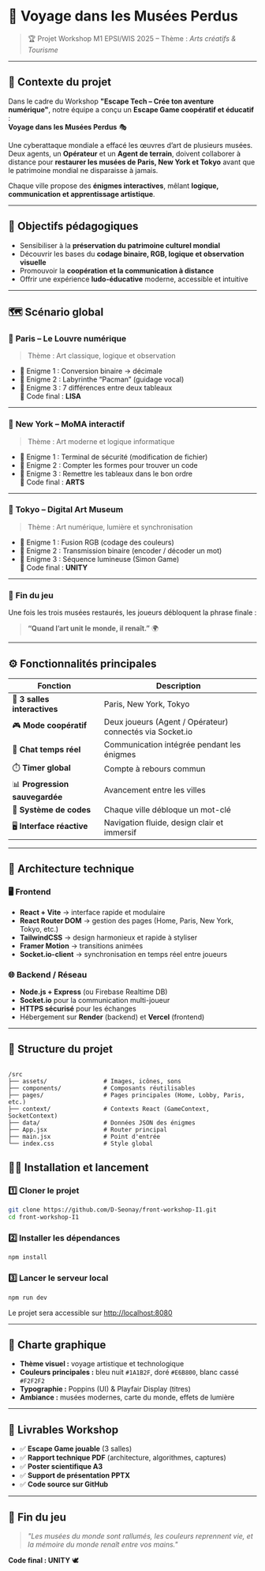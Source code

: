 # 🎨 Voyage dans les Musées Perdus  
> 🏆 Projet Workshop M1 EPSI/WIS 2025 – Thème : *Arts créatifs & Tourisme*  
---

## 🧩 Contexte du projet
Dans le cadre du Workshop **"Escape Tech – Crée ton aventure numérique"**, notre équipe a conçu un **Escape Game coopératif et éducatif** :  
**Voyage dans les Musées Perdus** 🎭  

Une cyberattaque mondiale a effacé les œuvres d’art de plusieurs musées.  
Deux agents, un **Opérateur** et un **Agent de terrain**, doivent collaborer à distance pour **restaurer les musées de Paris, New York et Tokyo** avant que le patrimoine mondial ne disparaisse à jamais.  

Chaque ville propose des **énigmes interactives**, mêlant **logique, communication et apprentissage artistique**.

---

## 🎯 Objectifs pédagogiques
- Sensibiliser à la **préservation du patrimoine culturel mondial**  
- Découvrir les bases du **codage binaire, RGB, logique et observation visuelle**  
- Promouvoir la **coopération et la communication à distance**  
- Offrir une expérience **ludo-éducative** moderne, accessible et intuitive  

---

## 🗺️ Scénario global

### 🗼 **Paris – Le Louvre numérique**
> Thème : Art classique, logique et observation  
- 🔹 Enigme 1 : Conversion binaire → décimale  
- 🔹 Enigme 2 : Labyrinthe “Pacman” (guidage vocal)  
- 🔹 Enigme 3 : 7 différences entre deux tableaux  
🎯 Code final : **LISA**

---

### 🗽 **New York – MoMA interactif**
> Thème : Art moderne et logique informatique  
- 🔹 Enigme 1 : Terminal de sécurité (modification de fichier)  
- 🔹 Enigme 2 : Compter les formes pour trouver un code  
- 🔹 Enigme 3 : Remettre les tableaux dans le bon ordre  
🎯 Code final : **ARTS**

---

### 🏮 **Tokyo – Digital Art Museum**
> Thème : Art numérique, lumière et synchronisation  
- 🔹 Enigme 1 : Fusion RGB (codage des couleurs)  
- 🔹 Enigme 2 : Transmission binaire (encoder / décoder un mot)  
- 🔹 Enigme 3 : Séquence lumineuse (Simon Game)  
🎯 Code final : **UNITY**

---

### 🎉 **Fin du jeu**
Une fois les trois musées restaurés, les joueurs débloquent la phrase finale :  
> **“Quand l’art unit le monde, il renaît.”** 🌍  

---

## ⚙️ Fonctionnalités principales

| Fonction | Description |
|-----------|-------------|
| 🧠 **3 salles interactives** | Paris, New York, Tokyo |
| 🎮 **Mode coopératif** | Deux joueurs (Agent / Opérateur) connectés via Socket.io |
| 💬 **Chat temps réel** | Communication intégrée pendant les énigmes |
| ⏱️ **Timer global** | Compte à rebours commun |
| 📊 **Progression sauvegardée** | Avancement entre les villes |
| 🔐 **Système de codes** | Chaque ville débloque un mot-clé |
| 🖥️ **Interface réactive** | Navigation fluide, design clair et immersif |

---

## 🧱 Architecture technique

### 🖥️ **Frontend**
- **React + Vite** → interface rapide et modulaire  
- **React Router DOM** → gestion des pages (Home, Paris, New York, Tokyo, etc.)  
- **TailwindCSS** → design harmonieux et rapide à styliser  
- **Framer Motion** → transitions animées  
- **Socket.io-client** → synchronisation en temps réel entre joueurs  

### 🌐 **Backend / Réseau**
- **Node.js + Express** (ou Firebase Realtime DB)
- **Socket.io** pour la communication multi-joueur  
- **HTTPS sécurisé** pour les échanges  
- Hébergement sur **Render** (backend) et **Vercel** (frontend)  

---

## 🧩 Structure du projet

```

/src
├── assets/                # Images, icônes, sons
├── components/            # Composants réutilisables
├── pages/                 # Pages principales (Home, Lobby, Paris, etc.)
├── context/               # Contexts React (GameContext, SocketContext)
├── data/                  # Données JSON des énigmes
├── App.jsx                # Router principal
├── main.jsx               # Point d'entrée
└── index.css              # Style global

````

## 🧑‍💻 Installation et lancement

### 1️⃣ Cloner le projet

```bash
git clone https://github.com/D-Seonay/front-workshop-I1.git
cd front-workshop-I1
```

### 2️⃣ Installer les dépendances

```bash
npm install
```

### 3️⃣ Lancer le serveur local

```bash
npm run dev
```

Le projet sera accessible sur [http://localhost:8080](http://localhost:8080)

---

## 🎨 Charte graphique

* **Thème visuel :** voyage artistique et technologique
* **Couleurs principales :** bleu nuit `#1A1B2F`, doré `#E6B800`, blanc cassé `#F2F2F2`
* **Typographie :** Poppins (UI) & Playfair Display (titres)
* **Ambiance :** musées modernes, carte du monde, effets de lumière

---

## 🧾 Livrables Workshop

* ✅ **Escape Game jouable** (3 salles)
* ✅ **Rapport technique PDF** (architecture, algorithmes, captures)
* ✅ **Poster scientifique A3**
* ✅ **Support de présentation PPTX**
* ✅ **Code source sur GitHub**

---

## 🏁 Fin du jeu

> *"Les musées du monde sont rallumés, les couleurs reprennent vie,
> et la mémoire du monde renaît entre vos mains."*

**Code final : UNITY** 🕊️